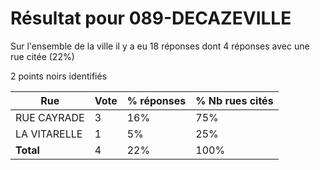 # Résultat pour 089-DECAZEVILLE

Sur l'ensemble de la ville il y a eu 18 réponses dont 4 réponses avec une rue citée (22%)

2 points noirs identifiés

| Rue | Vote | % réponses | % Nb rues cités|
|-----|------|------------|----------------|
| RUE CAYRADE | 3 | 16% | 75%|
| LA VITARELLE | 1 | 5% | 25%|
| **Total** | 4 | 22% | 100%|
